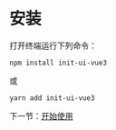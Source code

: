# 安装

打开终端运行下列命令：

```
npm install init-ui-vue3
```

或

```
yarn add init-ui-vue3
```

下一节：[开始使用](#/doc/get-started)